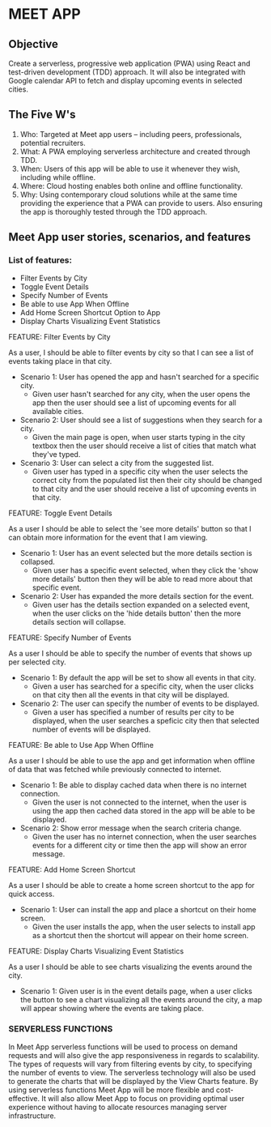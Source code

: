 # MEET APP

## Objective
  Create a serverless, progressive web application (PWA) using React and test-driven development (TDD) approach. It will also be integrated with Google calendar API to fetch and display upcoming events in selected cities.

## The Five W's
  1. Who: Targeted at Meet app users – including peers, professionals, potential recruiters.
  2. What: A PWA employing serverless architecture and created through TDD.
  3. When: Users of this app will be able to use it whenever they wish, including while offline.
  4. Where: Cloud hosting enables both online and offline functionality.
  5. Why: Using contemporary cloud solutions while at the same time providing the experience that a PWA can provide to users. Also ensuring the app is thoroughly tested through the TDD approach. 

## Meet App user stories, scenarios, and features

### List of features: 
  - Filter Events by City
  - Toggle Event Details
  - Specify Number of Events
  - Be able to use App When Offline
  - Add Home Screen Shortcut Option to App
  - Display Charts Visualizing Event Statistics

FEATURE: Filter Events by City

As a user, I should be able to filter events by city so that I can see a list of events taking place in that city. 
  - Scenario 1: User has opened the app and hasn't searched for a specific city.
    - Given user hasn't searched for any city, when the user opens the app then the user should see a list of upcoming events for all available cities.
  - Scenario 2: User should see a list of suggestions when they search for a city. 
    - Given the main page is open, when user starts typing in the city textbox then the user should receive a list of cities that match what they've typed. 
  - Scenario 3: User can select a city from the suggested list.
    - Given user has typed in a specific city when the user selects the correct city from the populated list then their city should be changed to that city and the user should receive a list of upcoming events in that city.

FEATURE: Toggle Event Details

As a user I should be able to select the 'see more details' button so that I can obtain more information for the event that I am viewing. 
  - Scenario 1: User has an event selected but the more details section is collapsed.
    - Given user has a specific event selected, when they click the 'show more details' button then they will be able to read more about that specific event.
  - Scenario 2: User has expanded the more details section for the event.
    - Given user has the details section expanded on a selected event, when the user clicks on the 'hide details button' then the more details section will collapse. 

FEATURE: Specify Number of Events

As a user I should be able to specify the number of events that shows up per selected city. 
  - Scenario 1: By default the app will be set to show all events in that city. 
    - Given a user has searched for a specific city, when the user clicks on that city then all the events in that city will be displayed. 
  - Scenario 2: The user can specify the number of events to be displayed.
    - Given a user has specified a number of results per city to be displayed, when the user searches a speficic city then that selected number of events will be displayed. 

FEATURE: Be able to Use App When Offline

As a user I should be able to use the app and get information when offline of data that was fetched while previously connected to internet. 
  - Scenario 1: Be able to display cached data when there is no internet connection.
    - Given the user is not connected to the internet, when the user is using the app then cached data stored in the app will be able to be displayed. 
  - Scenario 2: Show error message when the search criteria change.
    - Given the user has no internet connection, when the user searches events for a different city or time then the app will show an error message. 

FEATURE: Add Home Screen Shortcut

As a user I should be able to create a home screen shortcut to the app for quick access.
  - Scenario 1: User can install the app and place a shortcut on their home screen.
    - Given the user installs the app, when the user selects to install app as a shortcut then the shortcut will appear on their home screen.
    
FEATURE: Display Charts Visualizing Event Statistics

As a user I should be able to see charts visualizing the events around the city.
  - Scenario 1: Given user is in the event details page, when a user clicks the button to see a chart visualizing all the events around the city, a map will appear showing where the events are taking place.


### SERVERLESS FUNCTIONS

In Meet App serverless functions will be used to process on demand requests and will also give the app responsiveness in regards to scalability. The types of requests will vary from filtering events by city, to specifying the number of events to view. The serverless technology will also be used to generate the charts that will be displayed by the View Charts feature. 
By using serverless functions Meet App will be more flexible and cost-effective. It will also allow Meet App to focus on providing optimal user experience without having to allocate resources managing server infrastructure. 
